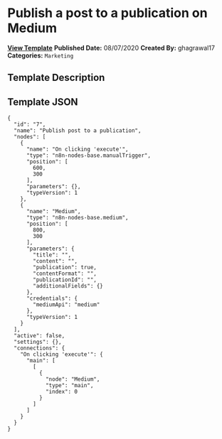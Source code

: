 # Publish a post to a publication on Medium

**[View Template](https://n8n.io/workflows/594-/)**  **Published Date:** 08/07/2020  **Created By:** ghagrawal17  **Categories:** `Marketing`  

## Template Description



## Template JSON

```
{
  "id": "7",
  "name": "Publish post to a publication",
  "nodes": [
    {
      "name": "On clicking 'execute'",
      "type": "n8n-nodes-base.manualTrigger",
      "position": [
        600,
        300
      ],
      "parameters": {},
      "typeVersion": 1
    },
    {
      "name": "Medium",
      "type": "n8n-nodes-base.medium",
      "position": [
        800,
        300
      ],
      "parameters": {
        "title": "",
        "content": "",
        "publication": true,
        "contentFormat": "",
        "publicationId": "",
        "additionalFields": {}
      },
      "credentials": {
        "mediumApi": "medium"
      },
      "typeVersion": 1
    }
  ],
  "active": false,
  "settings": {},
  "connections": {
    "On clicking 'execute'": {
      "main": [
        [
          {
            "node": "Medium",
            "type": "main",
            "index": 0
          }
        ]
      ]
    }
  }
}
```
